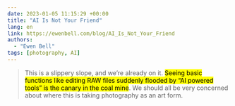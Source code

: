 ```yaml
---
date: 2023-01-05 11:15:29 +00:00
title: "AI Is Not Your Friend"
lang: en
link: https://ewenbell.com/blog/AI_Is_Not_Your_Friend
authors:
  - "Ewen Bell"
tags: [photography, AI]
---
```


> This is a slippery slope, and we’re already on it. <mark>Seeing basic functions like editing RAW files suddenly flooded by “AI powered tools” is the canary in the coal mine</mark>. We should all be very concerned about where this is taking photography as an art form.
